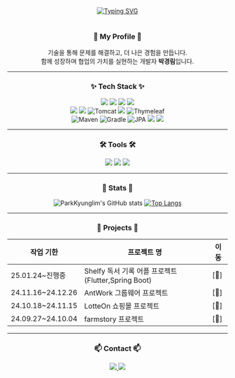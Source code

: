 <div align="center">
<a href="https://git.io/typing-svg">
    <img src="https://readme-typing-svg.herokuapp.com?font=Fira+Code&duration=3500&pause=1000&color=000000&width=435&lines=💻+Hi%2C+I'm+Kyunglim!+Welcome!" 
    alt="Typing SVG" />
</a>
</br>
</br>
	


###  🚀 My Profile  🚀 
기술을 통해 문제를 해결하고, 더 나은 경험을 만듭니다.<br />
함께 성장하며 협업의 가치를 실현하는 개발자 **박경림**입니다.

---

###  ✨ Tech Stack ✨

<img src="https://img.shields.io/badge/Java-007396?style=flat&logo=Java&logoColor=white" />
<img src="https://img.shields.io/badge/Spring-6DB33F?style=flat&logo=Spring&logoColor=white" />
<img src="https://img.shields.io/badge/Spring%20Boot-6DB33F?style=flat&logo=Spring%20Boot&logoColor=white" />
<img src="https://img.shields.io/badge/JavaScript-F7DF1E?style=flat&logo=JavaScript&logoColor=white" />
<br>
<img src="https://img.shields.io/badge/React-61DAFB?style=flat&logo=React&logoColor=white" />
<img src="https://img.shields.io/badge/MySQL-4479A1?style=flat&logo=MySQL&logoColor=white" />
<img src="https://img.shields.io/badge/Tomcat-F8DC75?style=flat-square&logo=Apache-Tomcat&logoColor=black" alt="Tomcat">
<img src="https://img.shields.io/badge/JSP-007396?style=flat&logo=Java&logoColor=white" />
<img src="https://img.shields.io/badge/Thymeleaf-005F99?style=flat-square&logo=Thymeleaf&logoColor=white" alt="Thymeleaf">
<br>
<img src="https://img.shields.io/badge/Maven-C71A36?style=flat-square&logo=Apache-Maven&logoColor=white" alt="Maven">
<img src="https://img.shields.io/badge/Gradle-02303A?style=flat-square&logo=Gradle&logoColor=white" alt="Gradle">
<img src="https://img.shields.io/badge/JPA-6DB33F?style=flat-square&logo=Spring&logoColor=white" alt="JPA">
<img src="https://img.shields.io/badge/Git-F05032?style=flat&logo=Git&logoColor=white" />
<img src="https://img.shields.io/badge/GitHub-181717?style=flat&logo=GitHub&logoColor=white" />

---

### 🛠 Tools 🛠

<img src="https://img.shields.io/badge/VS%20Code-007ACC?style=flat&logo=Visual%20Studio%20Code&logoColor=white" />
<img src="https://img.shields.io/badge/Eclipse%20IDE-2C2255?style=flat&logo=Eclipse%20IDE&logoColor=white" />
<img src="https://img.shields.io/badge/IntelliJ%20IDEA-000000?style=flat&logo=IntelliJ%20IDEA&logoColor=white" />



---

### 🌟 Stats 🌟

<div align="center">
  
![ParkKyunglim's GitHub stats](https://github-readme-stats.vercel.app/api?username=ParkKyunglim&show_icons=true&theme=radical)
[![Top Langs](https://github-readme-stats.vercel.app/api/top-langs/?username=ParkKyunglim&layout=compact&theme=radical)](https://github.com/anuraghazra/github-readme-stats)

</div>

---

### 📅 Projects 📅

| **작업 기한**        | **프로젝트 명**                     | **이동**  |
|-----------------|-------------------------------|-------|
| 25.01.24~진행중 | Shelfy 독서 기록 어플 프로젝트 (Flutter,Spring Boot)        | [🔗]|
| 24.11.16~24.12.26 | AntWork 그룹웨어 프로젝트                | [🔗] |
| 24.10.18~24.11.15 | LotteOn 쇼핑몰 프로젝트	            | [🔗] |
| 24.09.27~24.10.04 | farmstory 프로젝트                | [🔗]|

---

### 📫 Contact 📫
<p>
    <a href="mailto:pkl1004125@gmail.com">
        <img src="https://img.shields.io/badge/Gmail-EA4335?style=for-the-badge&logo=Gmail&logoColor=white"> 
    </a>
    <a href="https://rxxm.tistory.com/" target="_blank">
        <img src="https://img.shields.io/badge/Tech_Blog-DD0B78?style=for-the-badge&logo=GitHub%20Sponsors&logoColor=white">
    </a>
</p>

</div>
